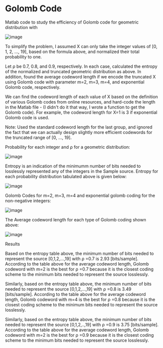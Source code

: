 # Golomb Code

Matlab code to study the efficiency of Golomb code for geometric distribution with

![image](https://user-images.githubusercontent.com/33042545/102414158-e1c97a80-3faa-11eb-8e3f-2f7a60cd97f4.png)


To simplify the problem, I assumed X can only take the integer values of [0, 1, 2, …, 19], based on the formula above, and normalized their total probability to one.

Let ρ be 0.7, 0.8, and 0.9, respectively. In each case, calculated the entropy of the normalized and truncated geometric distribution as above. In addition, found the average codeword length if we encode the truncated X using Golomb code with parameter m=2, m=3, m=4, and exponential Golomb code, respectively. 

We can find the codeword length of each value of X based on the definition of various Golomb codes from online resources, and hard-code the length in the Matlab file - (I didn't do it that way, I wrote a function to get the Golomb code). For example, the codeword length for X=1 is 3 if exponential Golomb code is used. 

Note: Used the standard codeword length for the last group, and ignored the fact that we can actually design slightly more efficient codewords for the truncated range of [0, …, 19].


Probability for each integer and ⍴ for a geometric distribution: 

![image](https://user-images.githubusercontent.com/33042545/102414840-0a05a900-3fac-11eb-93f7-f4a75ffffcdb.png)


Entropy is an indication of the minimumm number of bits needed to losslessly represented any of the integers in the Sample source. Entropy for each probability distribution tabulated above is given below: 

![image](https://user-images.githubusercontent.com/33042545/102415238-af208180-3fac-11eb-8ab0-2edbfa9484b2.png)

Golomb Codes for m=2, m=3, m=4 and exponential golomb coding for the non-negative integers:

![image](https://user-images.githubusercontent.com/33042545/102415852-c0b65900-3fad-11eb-95a9-00dfcb0762db.png)

The Average codeword length for each type of Golomb coding shown above: 

![image](https://user-images.githubusercontent.com/33042545/102416022-ff4c1380-3fad-11eb-9ae9-4a9d0b7e743a.png)

Results

Based on the entropy table above, the minimum number of bits needed to represent the source [0,1,2,…,19] with ρ =0.7 is 2.93 [bits/sample]. According to the table above for the average codeword length, Golomb codeword with m=2 is the best for ρ =0.7 because it is the closest coding scheme to the minimum bits needed to represent the source losslessly.

Similarly, based on the entropy table above, the minimum number of bits needed to represent the source [0,1,2,…,19] with ρ =0.8 is 3.49 [bits/sample]. According to the table above for the average codeword length, Golomb codeword with m=4 is the best for ρ =0.8 because it is the closest coding scheme to the minimum bits needed to represent the source losslessly.

Similarly, based on the entropy table above, the minimum number of bits needed to represent the source [0,1,2,..,19] with ρ =0.9 is 3.75 [bits/sample]. According to the table above for the average codeword length, Golomb codeword with m=2 is the best for ρ =0.9 because it is the closest coding scheme to the minimum bits needed to represent the source losslessly.

